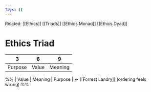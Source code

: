 ```yaml
---
Tags: []
---
```

Related:  [[Ethics]] [[Triads]] [[Ethics Monad]] [[Ethics Dyad]]
# Ethics Triad

| 3 | 6 | 9 |
|---|---|---|
| Purpose | Value | Meaning | <- [[Forrest Landry]]

%%
| Value | Meaning | Purpose | <- [[Forrest Landry]] (ordering feels wrong)
%%